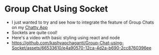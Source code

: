 # Group Chat Using Socket 

- I just wanted to try and see how to integrate the feature of Group Chats on my [Chatty App](https://github.com/kashyapchaganti/Chatty--A-Real-Time-ChatApp)
- Sockets are quite cool!
- Here's a video with basic styling using react and node
- https://github.com/kashyapchaganti/Group-Chat-using-Socket/assets/66533610/e4a90570-12ca-4d2a-b690-2cc8760396ee


